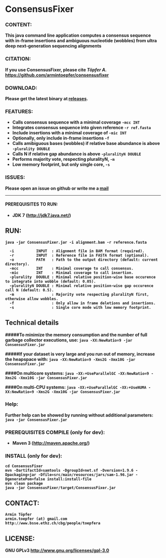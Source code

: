 # <b>C</b>onsensus<b>F</b>ixer<b>

### CONTENT:
This java command line application computes a consensus sequence with in-frame insertions and ambiguous nucleotide (wobbles) from ultra deep next-generation sequencing alignments

### CITATION:
If you use ConsensusFixer, please cite <i>Töpfer A.</i> https://github.com/armintoepfer/consensusfixer

### DOWNLOAD:
Please get the latest binary at [releases](https://github.com/armintoepfer/ConsensusFixer/releases/latest).

### FEATURES:
 - Calls consensus sequence with a minimal coverage `-mcc INT`
 - Integrates consensus sequence into given reference `-r ref.fasta`
 - Include insertions with a minimal coverage of `-mic INT`
 - Optionally, only include in-frame insertions `-f`
 - Calls amibiguous bases (wobbles) if relative base abundance is above `-plurality DOUBLE`
 - Calls N if relative gap abundance is above `-pluralityN DOUBLE`
 - Performs majority vote, respecting pluralityN, `-m`
 - Low memory footprint, but only single core, `-s`

### ISSUES:
Please open an issue on github or write me a [mail](https://github.com/armintoepfer/ConsensusFixer/edit/master/README.md#contact)

- - -

#### PREREQUISITES TO RUN:
 - JDK 7 (http://jdk7.java.net/)

## RUN:  
 `java -jar ConsensusFixer.jar -i alignment.bam -r reference.fasta`  
 
```
  -i          INPUT  : Alignment file in BAM format (required).
  -r          INPUT  : Reference file in FASTA format (optional).
  -o          PATH   : Path to the output directory (default: current directory).
  -mcc        INT    : Minimal coverage to call consensus.
  -mic        INT    : Minimal coverage to call insertion.
  -plurality  DOUBLE : Minimal relative position-wise base occurence to integrate into wobble (default: 0.05).
  -pluralityN DOUBLE : Minimal relative position-wise gap occurence call N (default: 0.5).
  -m                 : Majority vote respecting pluralityN first, otherwise allow wobbles.
  -f                 : Only allow in frame deletions and insertions.
  -s                 : Single core mode with low memory footprint.
```

## Technical details
#####To minimize the memory consumption and the number of full garbage collector executions, use:
`java -XX:NewRatio=9 -jar ConsensusFixer.jar`

#####If your dataset is very large and you run out of memory, increase the heapspace with:
`java -XX:NewRatio=9 -Xms2G -Xmx10G -jar ConsensusFixer.jar`

####On multicore systems:
`java -XX:+UseParallelGC -XX:NewRatio=9 -Xms2G -Xmx10G -jar ConsensusFixer.jar`

####On multi-CPU systems:
`java -XX:+UseParallelGC -XX:+UseNUMA -XX:NewRatio=9 -Xms2G -Xmx10G -jar ConsensusFixer.jar`

### Help:
 Further help can be showed by running without additional parameters:
  `java -jar ConsensusFixer.jar`

### PREREQUISITES COMPILE (only for dev):
 - Maven 3 (http://maven.apache.org/)

### INSTALL (only for dev):
    cd ConsensusFixer
    mvn -DartifactId=samtools -DgroupId=net.sf -Dversion=1.9.6 -Dpackaging=jar -Dfile=src/main/resources/jars/sam-1.96.jar -DgeneratePom=false install:install-file
    mvn clean package
    java -jar ConsensusFixer/target/ConsensusFixer.jar

## CONTACT:
    Armin Töpfer
    armin.toepfer (at) gmail.com
    http://www.bsse.ethz.ch/cbg/people/toepfera

## LICENSE:
 GNU GPLv3 http://www.gnu.org/licenses/gpl-3.0
